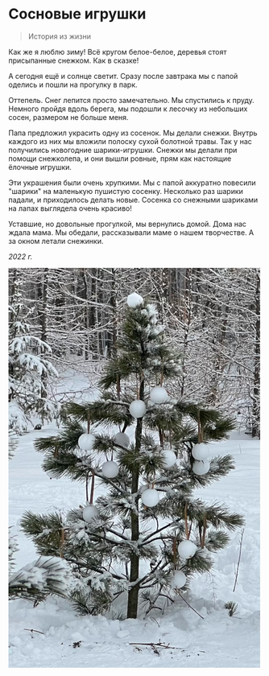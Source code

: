 # Сосновые игрушки

> История из жизни

Как же я люблю зиму! Всё кругом белое-белое, деревья стоят присыпанные снежком. Как в сказке!

А сегодня ещё и солнце светит. Сразу после завтрака мы с папой оделись и пошли на прогулку в парк.

Оттепель. Снег лепится просто замечательно. Мы спустились к пруду. Немного пройдя вдоль берега, мы подошли к лесочку из небольших сосен, размером не больше меня.

 Папа предложил украсить одну из сосенок. Мы делали снежки. Внутрь каждого из них мы вложили полоску сухой болотной травы. Так у нас получились новогодние шарики-игрушки. Снежки мы делали при помощи снежколепа, и они вышли ровные, прям как настоящие ёлочные игрушки. 

Эти украшения были очень хрупкими. Мы с папой аккуратно повесили "шарики" на маленькую пушистую сосенку. Несколько раз шарики падали, и приходилось делать новые. Сосенка со снежными шариками на лапах выглядела очень красиво!

Уставшие, но довольные прогулкой, мы вернулись домой. Дома нас ждала мама. Мы обедали, рассказывали маме о нашем творчестве. А за окном летали снежинки.

*2022 г.*

![Сосенка, украшенная снежными шариками](../images/pine.jpg)
